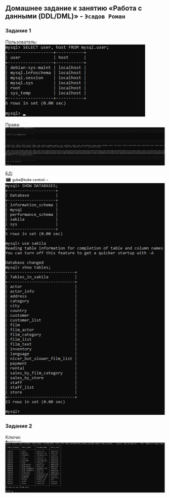 Домашнее задание к занятию «Работа с данными (DDL/DML)» - `Эсадов Роман`
---
### Задание 1
Пользователь:
![пользователь](https://github.com/BeastieBoy93/sdb-homeworks/blob/sdbsql-24/sys_temp.jpg)

Права:
![Права](https://github.com/BeastieBoy93/sdb-homeworks/blob/sdbsql-24/%D0%9F%D1%80%D0%B0%D0%B2%D0%B0.jpg)

БД:
![БД](https://github.com/BeastieBoy93/sdb-homeworks/blob/sdbsql-24/%D0%91%D0%94.jpg)

### Задание 2
Ключи:
![ключи](https://github.com/BeastieBoy93/sdb-homeworks/blob/sdbsql-24/%D0%BA%D0%BB%D1%8E%D1%87%D0%B8.jpg)
